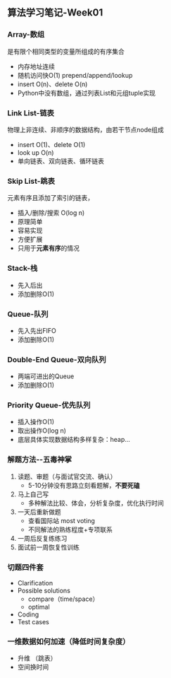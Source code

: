 ## 算法学习笔记-Week01

### Array-数组
是有限个相同类型的变量所组成的有序集合
* 内存地址连续
* 随机访问快O(1) prepend/append/lookup
* insert O(n)、delete O(n)
* Python中没有数组，通过列表List和元组tuple实现

### Link List-链表
物理上非连续、非顺序的数据结构，由若干节点node组成
* insert O(1)、delete O(1)
* look up O(n)
* 单向链表、双向链表、循环链表

### Skip List-跳表
元素有序且添加了索引的链表，
* 插入/删除/搜索 O(log n)
* 原理简单
* 容易实现
* 方便扩展
* 只用于**元素有序**的情况

### Stack-栈
* 先入后出
* 添加删除O(1)

### Queue-队列
* 先入先出FIFO
* 添加删除O(1)

### Double-End Queue-双向队列
* 两端可进出的Queue
* 添加删除O(1)

### Priority Queue-优先队列
* 插入操作O(1)
* 取出操作O(log n) 
* 底层具体实现数据结构多样复杂：heap...

### 解题方法--五毒神掌
1. 读题、审题（与面试官交流、确认）
    * 5-10分钟没有思路立刻看题解，**不要死磕**
2. 马上自己写
    * 多种解法比较、体会，分析复杂度，优化执行时间
3. 一天后重新做题
    * 查看国际站 most voting
    * 不同解法的熟练程度+专项联系
4. 一周后反复练练习
5. 面试前一周恢复性训练

### 切题四件套
* Clarification
* Possible solutions
    * compare（time/space）
    * optimal
* Coding
* Test cases

### 一维数据如何加速（降低时间复杂度）
* 升维 （跳表）
* 空间换时间
